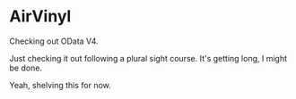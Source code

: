 # AirVinyl
Checking out OData V4.

Just checking it out following a plural sight course. It's getting long, I might be done.

Yeah, shelving this for now.

